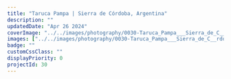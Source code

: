 ```yaml
---
title: "Taruca Pampa | Sierra de Córdoba, Argentina"
description: ""
updatedDate: "Apr 26 2024"
coverImage: "../../images/photography/0030-Taruca_Pampa___Sierra_de_C__rdoba__Argentina/0000-Taruca_Pampa___Sierra_de_C__rdoba__Argentina_Traslasierra_Cordoba_Argentina_Taruca_Pampa_Escursione_cascate_familia_Leyria_oro_sierra_natura_granito_olympus.jpg"
images: ["../../images/photography/0030-Taruca_Pampa___Sierra_de_C__rdoba__Argentina/0001-Taruca_Pampa___Sierra_de_C__rdoba__Argentina_Traslasierra_Cordoba_Argentina_Taruca_Pampa_Escursione_cascate_familia_Leyria_oro_sierra_natura_granito_olympus.jpg","../../images/photography/0030-Taruca_Pampa___Sierra_de_C__rdoba__Argentina/0002-Taruca_Pampa___Sierra_de_C__rdoba__Argentina_Traslasierra_Cordoba_Argentina_Taruca_Pampa_Escursione_cascate_familia_Leyria_oro_sierra_natura_granito_olympus.jpg","../../images/photography/0030-Taruca_Pampa___Sierra_de_C__rdoba__Argentina/0003-Taruca_Pampa___Sierra_de_C__rdoba__Argentina_Traslasierra_Cordoba_Argentina_Taruca_Pampa_Escursione_cascate_familia_Leyria_oro_sierra_natura_granito_olympus.jpg","../../images/photography/0030-Taruca_Pampa___Sierra_de_C__rdoba__Argentina/0004-Taruca_Pampa___Sierra_de_C__rdoba__Argentina_Traslasierra_Cordoba_Argentina_Taruca_Pampa_Escursione_cascate_familia_Leyria_oro_sierra_natura_granito_olympus.jpg","../../images/photography/0030-Taruca_Pampa___Sierra_de_C__rdoba__Argentina/0005-Taruca_Pampa___Sierra_de_C__rdoba__Argentina_Traslasierra_Cordoba_Argentina_Taruca_Pampa_Escursione_cascate_familia_Leyria_oro_sierra_natura_granito_olympus.jpg","../../images/photography/0030-Taruca_Pampa___Sierra_de_C__rdoba__Argentina/0006-Taruca_Pampa___Sierra_de_C__rdoba__Argentina_Traslasierra_Cordoba_Argentina_Taruca_Pampa_Escursione_cascate_familia_Leyria_oro_sierra_natura_granito_olympus.jpg","../../images/photography/0030-Taruca_Pampa___Sierra_de_C__rdoba__Argentina/0007-Taruca_Pampa___Sierra_de_C__rdoba__Argentina_Traslasierra_Cordoba_Argentina_Taruca_Pampa_Escursione_cascate_familia_Leyria_oro_sierra_natura_granito_olympus.jpg","../../images/photography/0030-Taruca_Pampa___Sierra_de_C__rdoba__Argentina/0008-Taruca_Pampa___Sierra_de_C__rdoba__Argentina_Traslasierra_Cordoba_Argentina_Taruca_Pampa_Escursione_cascate_familia_Leyria_oro_sierra_natura_granito_olympus.jpg","../../images/photography/0030-Taruca_Pampa___Sierra_de_C__rdoba__Argentina/0009-Taruca_Pampa___Sierra_de_C__rdoba__Argentina_Traslasierra_Cordoba_Argentina_Taruca_Pampa_Escursione_cascate_familia_Leyria_oro_sierra_natura_granito_olympus.jpg","../../images/photography/0030-Taruca_Pampa___Sierra_de_C__rdoba__Argentina/0010-Taruca_Pampa___Sierra_de_C__rdoba__Argentina_Traslasierra_Cordoba_Argentina_Taruca_Pampa_Escursione_cascate_familia_Leyria_oro_sierra_natura_granito_olympus.jpg","../../images/photography/0030-Taruca_Pampa___Sierra_de_C__rdoba__Argentina/0011-Taruca_Pampa___Sierra_de_C__rdoba__Argentina_Traslasierra_Cordoba_Argentina_Taruca_Pampa_Escursione_cascate_familia_Leyria_oro_sierra_natura_granito_olympus.jpg","../../images/photography/0030-Taruca_Pampa___Sierra_de_C__rdoba__Argentina/0012-Taruca_Pampa___Sierra_de_C__rdoba__Argentina_Traslasierra_Cordoba_Argentina_Taruca_Pampa_Escursione_cascate_familia_Leyria_oro_sierra_natura_granito_olympus.jpg","../../images/photography/0030-Taruca_Pampa___Sierra_de_C__rdoba__Argentina/0013-Taruca_Pampa___Sierra_de_C__rdoba__Argentina_Traslasierra_Cordoba_Argentina_Taruca_Pampa_Escursione_cascate_familia_Leyria_oro_sierra_natura_granito_olympus.jpg","../../images/photography/0030-Taruca_Pampa___Sierra_de_C__rdoba__Argentina/0014-Taruca_Pampa___Sierra_de_C__rdoba__Argentina_Traslasierra_Cordoba_Argentina_Taruca_Pampa_Escursione_cascate_familia_Leyria_oro_sierra_natura_granito_olympus.jpg","../../images/photography/0030-Taruca_Pampa___Sierra_de_C__rdoba__Argentina/0015-Taruca_Pampa___Sierra_de_C__rdoba__Argentina_Traslasierra_Cordoba_Argentina_Taruca_Pampa_Escursione_cascate_familia_Leyria_oro_sierra_natura_granito_olympus.jpg","../../images/photography/0030-Taruca_Pampa___Sierra_de_C__rdoba__Argentina/0016-Taruca_Pampa___Sierra_de_C__rdoba__Argentina_Traslasierra_Cordoba_Argentina_Taruca_Pampa_Escursione_cascate_familia_Leyria_oro_sierra_natura_granito_olympus.jpg","../../images/photography/0030-Taruca_Pampa___Sierra_de_C__rdoba__Argentina/0017-Taruca_Pampa___Sierra_de_C__rdoba__Argentina_Traslasierra_Cordoba_Argentina_Taruca_Pampa_Escursione_cascate_familia_Leyria_oro_sierra_natura_granito_olympus.jpg","../../images/photography/0030-Taruca_Pampa___Sierra_de_C__rdoba__Argentina/0018-Taruca_Pampa___Sierra_de_C__rdoba__Argentina_Traslasierra_Cordoba_Argentina_Taruca_Pampa_Escursione_cascate_familia_Leyria_oro_sierra_natura_granito_olympus.jpg","../../images/photography/0030-Taruca_Pampa___Sierra_de_C__rdoba__Argentina/0019-Taruca_Pampa___Sierra_de_C__rdoba__Argentina_Traslasierra_Cordoba_Argentina_Taruca_Pampa_Escursione_cascate_familia_Leyria_oro_sierra_natura_granito_olympus.jpg","../../images/photography/0030-Taruca_Pampa___Sierra_de_C__rdoba__Argentina/0020-Taruca_Pampa___Sierra_de_C__rdoba__Argentina_Traslasierra_Cordoba_Argentina_Taruca_Pampa_Escursione_cascate_familia_Leyria_oro_sierra_natura_granito_olympus.jpg","../../images/photography/0030-Taruca_Pampa___Sierra_de_C__rdoba__Argentina/0021-Taruca_Pampa___Sierra_de_C__rdoba__Argentina_Traslasierra_Cordoba_Argentina_Taruca_Pampa_Escursione_cascate_familia_Leyria_oro_sierra_natura_granito_olympus.jpg","../../images/photography/0030-Taruca_Pampa___Sierra_de_C__rdoba__Argentina/0022-Taruca_Pampa___Sierra_de_C__rdoba__Argentina_Traslasierra_Cordoba_Argentina_Taruca_Pampa_Escursione_cascate_familia_Leyria_oro_sierra_natura_granito_olympus.jpg","../../images/photography/0030-Taruca_Pampa___Sierra_de_C__rdoba__Argentina/0023-Taruca_Pampa___Sierra_de_C__rdoba__Argentina_Traslasierra_Cordoba_Argentina_Taruca_Pampa_Escursione_cascate_familia_Leyria_oro_sierra_natura_granito_olympus.jpg","../../images/photography/0030-Taruca_Pampa___Sierra_de_C__rdoba__Argentina/0024-Taruca_Pampa___Sierra_de_C__rdoba__Argentina_Traslasierra_Cordoba_Argentina_Taruca_Pampa_Escursione_cascate_familia_Leyria_oro_sierra_natura_granito_olympus.jpg","../../images/photography/0030-Taruca_Pampa___Sierra_de_C__rdoba__Argentina/0025-Taruca_Pampa___Sierra_de_C__rdoba__Argentina_Traslasierra_Cordoba_Argentina_Taruca_Pampa_Escursione_cascate_familia_Leyria_oro_sierra_natura_granito_olympus.jpg","../../images/photography/0030-Taruca_Pampa___Sierra_de_C__rdoba__Argentina/0026-Taruca_Pampa___Sierra_de_C__rdoba__Argentina_Traslasierra_Cordoba_Argentina_Taruca_Pampa_Escursione_cascate_familia_Leyria_oro_sierra_natura_granito_olympus.jpg","../../images/photography/0030-Taruca_Pampa___Sierra_de_C__rdoba__Argentina/0027-Taruca_Pampa___Sierra_de_C__rdoba__Argentina_Traslasierra_Cordoba_Argentina_Taruca_Pampa_Escursione_cascate_familia_Leyria_oro_sierra_natura_granito_olympus.jpg","../../images/photography/0030-Taruca_Pampa___Sierra_de_C__rdoba__Argentina/0028-Taruca_Pampa___Sierra_de_C__rdoba__Argentina_Traslasierra_Cordoba_Argentina_Taruca_Pampa_Escursione_cascate_familia_Leyria_oro_sierra_natura_granito_olympus.jpg","../../images/photography/0030-Taruca_Pampa___Sierra_de_C__rdoba__Argentina/0029-Taruca_Pampa___Sierra_de_C__rdoba__Argentina_Traslasierra_Cordoba_Argentina_Taruca_Pampa_Escursione_cascate_familia_Leyria_oro_sierra_natura_granito_olympus.jpg"]
badge: ""
customCssClass: ""
displayPriority: 0
projectId: 30
---
```



